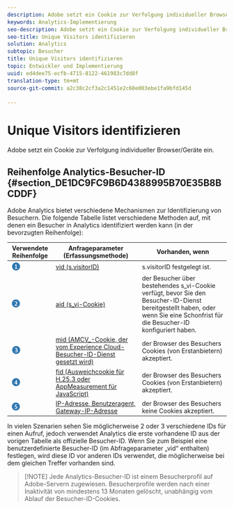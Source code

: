 ```yaml
---
description: Adobe setzt ein Cookie zur Verfolgung individueller Browser/Geräte ein.
keywords: Analytics-Implementierung
seo-description: Adobe setzt ein Cookie zur Verfolgung individueller Browser/Geräte ein.
seo-title: Unique Visitors identifizieren
solution: Analytics
subtopic: Besucher
title: Unique Visitors identifizieren
topic: Entwickler und Implementierung
uuid: ed4dee75-ecfb-4715-8122-461983c7dd8f
translation-type: tm+mt
source-git-commit: a2c38c2cf3a2c1451e2c60e003ebe1fa9bfd145d

---
```



# Unique Visitors identifizieren

Adobe setzt ein Cookie zur Verfolgung individueller Browser/Geräte ein.

## Reihenfolge Analytics-Besucher-ID {#section_DE1DC9FC9B6D4388995B70E35B8BCDDF}

Adobe Analytics bietet verschiedene Mechanismen zur Identifizierung von Besuchern. Die folgende Tabelle listet verschiedene Methoden auf, mit denen ein Besucher in Analytics identifiziert werden kann (in der bevorzugten Reihenfolge):

| Verwendete Reihenfolge | Anfrageparameter (Erfassungsmethode) | Vorhanden, wenn |
|---|---|---|
| ![](assets/step1_icon.png) | [vid (s.visitorID)](../../../implement/js-implementation/c-unique-visitors/visid-custom.md#concept_4A2000F4B6ED41E99CA6118A6D74ECE8) | s.visitorID festgelegt ist. |
| ![](assets/step2_icon.png) | [aid (s_vi-Cookie)](../../../implement/js-implementation/c-unique-visitors/visid-analytics.md#concept_74F6B4B9B2FA415AB5D029A1F8F099BC) | der Besucher über bestehendes s_vi-Cookie verfügt, bevor Sie den Besucher-ID-Dienst bereitgestellt haben, oder wenn Sie eine Schonfrist für die Besucher-ID konfiguriert haben. |
| ![](assets/step3_icon.png) | [mid (AMCV_-Cookie, der vom Experience Cloud-Besucher-ID-Dienst gesetzt wird)](https://marketing.adobe.com/resources/help/en_US/mcvid/) | der Browser des Besuchers Cookies (von Erstanbietern) akzeptiert. |
| ![](assets/step4_icon.png) | [fid (Ausweichcookie für H.25.3 oder AppMeasurement für JavaScript)](../../../implement/js-implementation/c-unique-visitors/visid-fallback.md#concept_EBCBF9EB390E45A2BA20DB6BE931C505) | der Browser des Besuchers Cookies (von Erstanbietern) akzeptiert. |
| ![](assets/step5_icon.png) | [IP-Adresse, Benutzeragent, Gateway-IP-Adresse](../../../implement/js-implementation/c-unique-visitors/visid-fallback.md#section_104819D74C594ECE879144FCC5DEF4BF) | der Browser des Besuchers keine Cookies akzeptiert. |

In vielen Szenarien sehen Sie möglicherweise 2 oder 3 verschiedene IDs für einen Aufruf, jedoch verwendet Analytics die erste vorhandene ID aus der vorigen Tabelle als offizielle Besucher-ID. Wenn Sie zum Beispiel eine benutzerdefinierte Besucher-ID (im Abfrageparameter „vid“ enthalten) festlegen, wird diese ID vor anderen IDs verwendet, die möglicherweise bei dem gleichen Treffer vorhanden sind.

> [!NOTE] Jede Analytics-Besucher-ID ist einem Besucherprofil auf Adobe-Servern zugewiesen. Besucherprofile werden nach einer Inaktivität von mindestens 13 Monaten gelöscht, unabhängig vom Ablauf der Besucher-ID-Cookies.

